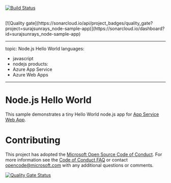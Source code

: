 
[![Build Status](https://dev.azure.com/surajsunrays86/SunraysAzurePipelineTest/_apis/build/status/surajsunrays.node-sample-app?branchName=master)](https://dev.azure.com/surajsunrays86/SunraysAzurePipelineTest/_build/latest?definitionId=1&branchName=master)

</br>
[![Quality gate](https://sonarcloud.io/api/project_badges/quality_gate?project=surajsunrays_node-sample-app)](https://sonarcloud.io/dashboard?id=surajsunrays_node-sample-app)

---
topic: Node.js Hello World
languages:
  - javascript
  - nodejs
products:
  - Azure App Service
  - Azure Web Apps
---

# Node.js Hello World

This sample demonstrates a tiny Hello World node.js app for [App Service Web App](https://docs.microsoft.com/azure/app-service-web).

# Contributing

This project has adopted the [Microsoft Open Source Code of Conduct](https://opensource.microsoft.com/codeofconduct/). For more information see the [Code of Conduct FAQ](https://opensource.microsoft.com/codeofconduct/faq/) or contact [opencode@microsoft.com](mailto:opencode@microsoft.com) with any additional questions or comments.


[![Quality Gate Status](https://sonarcloud.io/api/project_badges/measure?project=surajsunrays_node-sample-app&metric=alert_status)](https://sonarcloud.io/dashboard?id=surajsunrays_node-sample-app)
